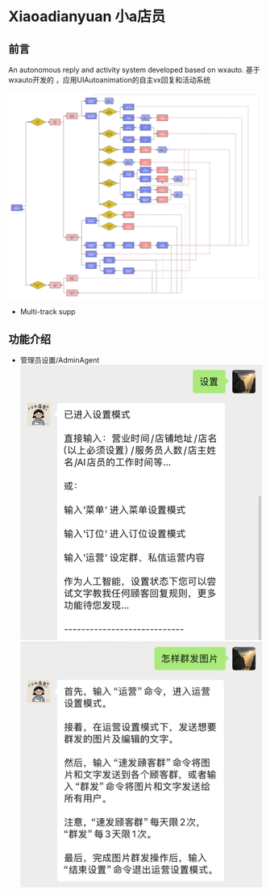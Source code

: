 # Xiaoadianyuan 小a店员
## 前言
An autonomous reply and activity system developed based on wxauto. 基于 wxauto开发的 ，应用UIAutoanimation的自主vx回复和活动系统

![Image text](https://github.com/mark190011/Xiaoadianyuan/blob/main/prog_structure.png)

- Multi-track supp

## 功能介绍

- 管理员设置/AdminAgent
![Image text](https://github.com/mark190011/Xiaoadianyuan/blob/main/img_folder/AdminAgent.jpg)![Image text](https://github.com/mark190011/Xiaoadianyuan/blob/main/img_folder/HelpAgent.jpg)
